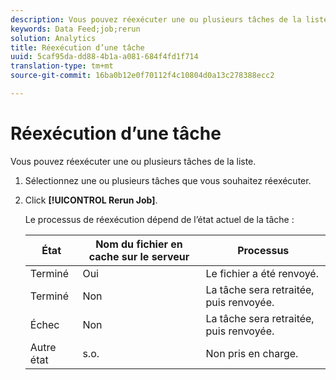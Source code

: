 ```yaml
---
description: Vous pouvez réexécuter une ou plusieurs tâches de la liste.
keywords: Data Feed;job;rerun
solution: Analytics
title: Réexécution d’une tâche
uuid: 5caf95da-dd88-4b1a-a081-684f4fd1f714
translation-type: tm+mt
source-git-commit: 16ba0b12e0f70112f4c10804d0a13c278388ecc2

---
```



# Réexécution d’une tâche

Vous pouvez réexécuter une ou plusieurs tâches de la liste.

1. Sélectionnez une ou plusieurs tâches que vous souhaitez réexécuter.
1. Click **[!UICONTROL Rerun Job]**.

   Le processus de réexécution dépend de l’état actuel de la tâche :

   | État | Nom du fichier en cache sur le serveur | Processus |
   |---|---|---|
   | Terminé | Oui | Le fichier a été renvoyé. |
   | Terminé | Non | La tâche sera retraitée, puis renvoyée. |
   | Échec | Non | La tâche sera retraitée, puis renvoyée. |
   | Autre état | s.o. | Non pris en charge. |


